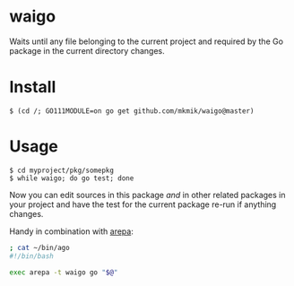 # waigo

Waits until any file belonging to the current project and required by the Go package in the current directory changes.

# Install

```
$ (cd /; GO111MODULE=on go get github.com/mkmik/waigo@master)
```

# Usage

```
$ cd myproject/pkg/somepkg
$ while waigo; do go test; done
```

Now you can edit sources in this package *and* in other related packages
in your project and have the test for the current package re-run if anything changes.

Handy in combination with [arepa](https://github.com/mkmik/arepa):

```sh
; cat ~/bin/ago
#!/bin/bash

exec arepa -t waigo go "$@"
```
